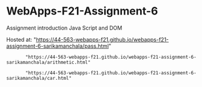 # WebApps-F21-Assignment-6
Assignment introduction Java Script and DOM

Hosted at: "https://44-563-webapps-f21.github.io/webapps-f21-assignment-6-sarikamanchala/pass.html"

           "https://44-563-webapps-f21.github.io/webapps-f21-assignment-6-sarikamanchala/arithmetic.html"
           
           "https://44-563-webapps-f21.github.io/webapps-f21-assignment-6-sarikamanchala/car.html"
